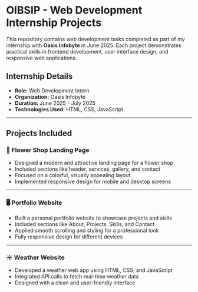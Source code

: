 # OIBSIP - Web Development Internship Projects

This repository contains web development tasks completed as part of my internship with **Oasis Infobyte** in June 2025. Each project demonstrates practical skills in frontend development, user interface design, and responsive web applications.

## Internship Details

- **Role:** Web Development Intern
- **Organization:** Oasis Infobyte
- **Duration:** June 2025 - July 2025
- **Technologies Used:** HTML, CSS, JavaScript

---

## Projects Included

### 🌸 Flower Shop Landing Page

- Designed a modern and attractive landing page for a flower shop
- Included sections like header, services, gallery, and contact
- Focused on a colorful, visually appealing layout
- Implemented responsive design for mobile and desktop screens

---

### 🖥️ Portfolio Website

- Built a personal portfolio website to showcase projects and skills
- Included sections like About, Projects, Skills, and Contact
- Applied smooth scrolling and styling for a professional look
- Fully responsive design for different devices

---

### ☀️ Weather Website

- Developed a weather web app using HTML, CSS, and JavaScript
- Integrated API calls to fetch real-time weather data
- Designed with a clean and user-friendly interface

